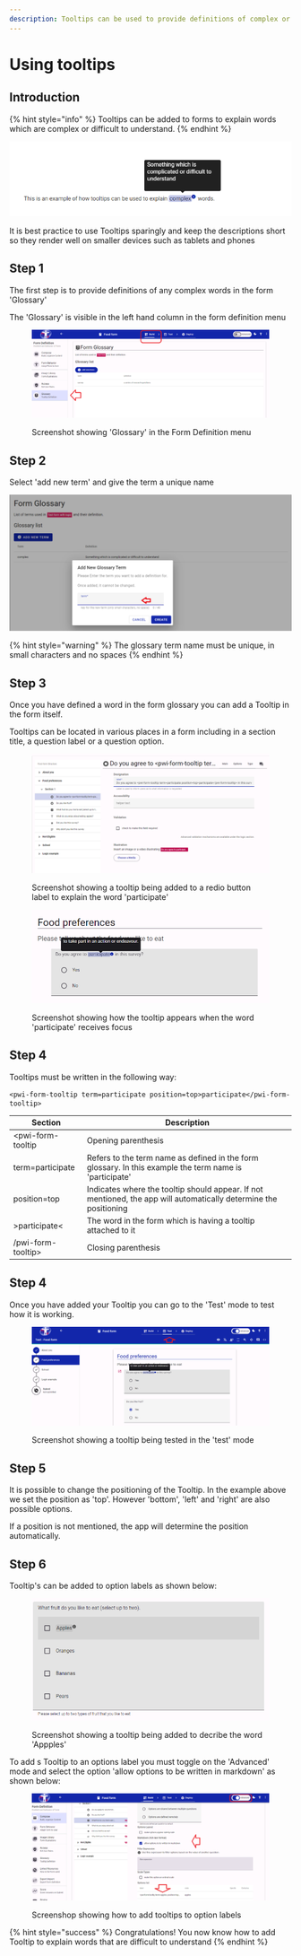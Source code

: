 ```yaml
---
description: Tooltips can be used to provide definitions of complex or technical words
---
```


# Using tooltips

## Introduction

{% hint style="info" %}
Tooltips can be added to forms to explain words which are complex or difficult to understand.&#x20;
{% endhint %}

![An example of a tooltip being used to explain the meaning of the word 'complex'](<../../../.gitbook/assets/image (299) (1) (1) (1) (1) (1) (1) (1).png>)

It is best practice to use Tooltips sparingly and keep the descriptions short so they render well on smaller devices such as tablets and phones

## Step 1

The first step is to provide definitions of any complex words in the form 'Glossary'

The 'Glossary' is visible in the left hand column in the form definition menu

<figure><img src="../../../.gitbook/assets/image (6) (1).png" alt=""><figcaption><p>Screenshot showing 'Glossary' in the Form Definition menu</p></figcaption></figure>

## Step 2

Select 'add new term' and give the term a unique name

![Screenshot showing the input feild for a new glossary term](<../../../.gitbook/assets/image (301) (1) (1) (1) (1) (1) (1) (1) (2).png>)

{% hint style="warning" %}
The glossary term name must be unique, in small characters and no spaces
{% endhint %}

## Step 3

Once you have defined a word in the form glossary you can add a Tooltip in the form itself.

Tooltips can be located in various places in a form including in a section title, a question label or a question option.

<figure><img src="../../../.gitbook/assets/image (1) (1) (1) (1) (1) (1).png" alt=""><figcaption><p>Screenshot showing a tooltip being added to a redio button label to explain the word 'participate'</p></figcaption></figure>

<figure><img src="../../../.gitbook/assets/image (2) (1) (1) (1) (1).png" alt=""><figcaption><p>Screenshot showing how the tooltip appears when the word 'participate' receives focus</p></figcaption></figure>

## Step 4

Tooltips must be written in the following way:

```
<pwi-form-tooltip term=participate position=top>participate</pwi-form-tooltip>
```

| Section            | Description                                                                                                       |
| ------------------ | ----------------------------------------------------------------------------------------------------------------- |
| \<pwi-form-tooltip | Opening parenthesis                                                                                               |
| term=participate   | Refers to the term name as defined in the form glossary. In this example the term name is 'participate'           |
| position=top       | Indicates where the tooltip should appear. If not mentioned, the app will automatically determine the positioning |
| >participate<      | The word in the form which is having a tooltip attached to it                                                     |
| /pwi-form-tooltip> | Closing parenthesis                                                                                               |

## Step 4

Once you have added your Tooltip you can go to the 'Test' mode to test how it is working.

<figure><img src="../../../.gitbook/assets/image (3) (1) (1) (1).png" alt=""><figcaption><p>Screenshot showing a tooltip being tested in the 'test' mode</p></figcaption></figure>

## Step 5

It is possible to change the positioning of the Tooltip. In the example above we set the position as 'top'. However 'bottom', 'left' and 'right' are also possible options.

If a position is not mentioned, the app will determine the position automatically.

## Step 6

Tooltip's can be added to option labels as shown below:

<figure><img src="../../../.gitbook/assets/image (4) (1) (1).png" alt=""><figcaption><p>Screenshot showing a tooltip being added to decribe the word 'Appples'</p></figcaption></figure>

To add s Tooltip to an options label you must toggle on the 'Advanced' mode and select the option 'allow options to be written in markdown' as shown below:

<figure><img src="../../../.gitbook/assets/image (5) (1) (1).png" alt=""><figcaption><p>Screenshop showing how to add tooltips to option labels</p></figcaption></figure>

{% hint style="success" %}
Congratulations!  You now know how to add Tooltip to explain words that are difficult to understand
{% endhint %}
